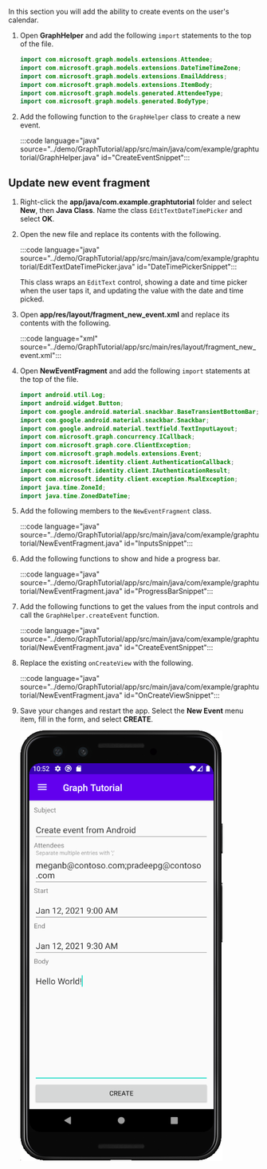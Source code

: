 <!-- markdownlint-disable MD002 MD041 -->

In this section you will add the ability to create events on the user's calendar.

1. Open **GraphHelper** and add the following `import` statements to the top of the file.

    ```java
    import com.microsoft.graph.models.extensions.Attendee;
    import com.microsoft.graph.models.extensions.DateTimeTimeZone;
    import com.microsoft.graph.models.extensions.EmailAddress;
    import com.microsoft.graph.models.extensions.ItemBody;
    import com.microsoft.graph.models.generated.AttendeeType;
    import com.microsoft.graph.models.generated.BodyType;
    ```

1. Add the following function to the `GraphHelper` class to create a new event.

    :::code language="java" source="../demo/GraphTutorial/app/src/main/java/com/example/graphtutorial/GraphHelper.java" id="CreateEventSnippet":::

## Update new event fragment

1. Right-click the **app/java/com.example.graphtutorial** folder and select **New**, then **Java Class**. Name the class `EditTextDateTimePicker` and select **OK**.

1. Open the new file and replace its contents with the following.

    :::code language="java" source="../demo/GraphTutorial/app/src/main/java/com/example/graphtutorial/EditTextDateTimePicker.java" id="DateTimePickerSnippet":::

    This class wraps an `EditText` control, showing a date and time picker when the user taps it, and updating the value with the date and time picked.

1. Open **app/res/layout/fragment_new_event.xml** and replace its contents with the following.

    :::code language="xml" source="../demo/GraphTutorial/app/src/main/res/layout/fragment_new_event.xml":::

1. Open **NewEventFragment** and add the following `import` statements at the top of the file.

    ```java
    import android.util.Log;
    import android.widget.Button;
    import com.google.android.material.snackbar.BaseTransientBottomBar;
    import com.google.android.material.snackbar.Snackbar;
    import com.google.android.material.textfield.TextInputLayout;
    import com.microsoft.graph.concurrency.ICallback;
    import com.microsoft.graph.core.ClientException;
    import com.microsoft.graph.models.extensions.Event;
    import com.microsoft.identity.client.AuthenticationCallback;
    import com.microsoft.identity.client.IAuthenticationResult;
    import com.microsoft.identity.client.exception.MsalException;
    import java.time.ZoneId;
    import java.time.ZonedDateTime;
    ```

1. Add the following members to the `NewEventFragment` class.

    :::code language="java" source="../demo/GraphTutorial/app/src/main/java/com/example/graphtutorial/NewEventFragment.java" id="InputsSnippet":::

1. Add the following functions to show and hide a progress bar.

    :::code language="java" source="../demo/GraphTutorial/app/src/main/java/com/example/graphtutorial/NewEventFragment.java" id="ProgressBarSnippet":::

1. Add the following functions to get the values from the input controls and call the `GraphHelper.createEvent` function.

    :::code language="java" source="../demo/GraphTutorial/app/src/main/java/com/example/graphtutorial/NewEventFragment.java" id="CreateEventSnippet":::

1. Replace the existing `onCreateView` with the following.

    :::code language="java" source="../demo/GraphTutorial/app/src/main/java/com/example/graphtutorial/NewEventFragment.java" id="OnCreateViewSnippet":::

1. Save your changes and restart the app. Select the **New Event** menu item, fill in the form, and select **CREATE**.

    ![A screenshot of the create event form in the app](images/create-event.png)
